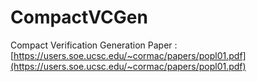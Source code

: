 # CompactVCGen

Compact Verification Generation Paper : [https://users.soe.ucsc.edu/~cormac/papers/popl01.pdf](https://users.soe.ucsc.edu/~cormac/papers/popl01.pdf)
